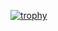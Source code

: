 [![trophy](https://github-profile-trophy.vercel.app/?username=rayenharhouri)](https://github.com/ryo-ma/github-profile-trophy)

